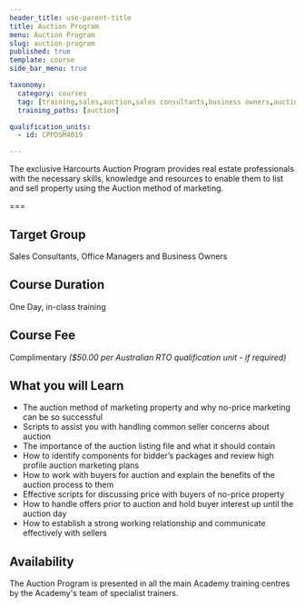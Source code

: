 ```yaml
---
header_title: use-parent-title
title: Auction Program
menu: Auction Program
slug: auction-program
published: true
template: course
side_bar_menu: true

taxonomy:
  category: courses
  tag: [training,sales,auction,sales consultants,business owners,auctioneer,managers]
  training_paths: [auction]

qualification_units:
  - id: CPPDSM4019

---
```


The exclusive Harcourts Auction Program provides real estate professionals with the necessary skills, knowledge and resources to enable them to list and sell property using the Auction method of marketing.

===

## Target Group
Sales Consultants, Office Managers and Business Owners

## Course Duration 
One Day, in-class training

## Course Fee
Complimentary *($50.00 per Australian RTO qualification unit - if required)*

## What you will Learn
- The auction method of marketing property and why no-price marketing can be so successful
- Scripts to assist you with handling common seller concerns about auction
- The importance of the auction listing file and what it should contain
- How to identify components for bidder’s packages and review high profile auction marketing plans
- How to work with buyers for auction and explain the benefits of the auction process to them
- Effective scripts for discussing price with buyers of no-price property
- How to handle offers prior to auction and hold buyer interest up until the auction day
- How to establish a strong working relationship and communicate effectively with sellers

## Availability
The Auction Program is presented in all the main Academy training centres by the Academy's team of specialist trainers.
